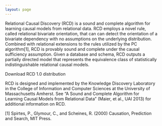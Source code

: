 ```yaml
---
layout: page
---
```

Relational Causal Discovery (RCD) is a sound and complete algorithm for learning causal models from relational data.  RCD employs a novel rule, called relational bivariate orientation, that can can detect the orientation of a bivariate dependency with no assumptions on the underlying distribution.  Combined with relational extensions to the rules utilized by the PC algorithm[1], RCD is provably sound and complete under the causal sufficiency assumption.  Given a database and schema, RCD outputs a partially directed model that represents the equivalence class of statistically indistinguishable relational causal models.

Download RCD 1.0 distribution

RCD is designed and implemented by the Knowledge Discovery Laboratory in the College of Information and Computer Sciences at the University of Massachusetts Amherst. See “A Sound and Complete Algorithm for Learning Causal Models from Relational Data” (Maier, et al., UAI 2013)  for additional information on RCD.


[1] Spirtes, P., Glymour, C., and Scheines, R. (2000) Causation, Prediction and Search, MIT Press.